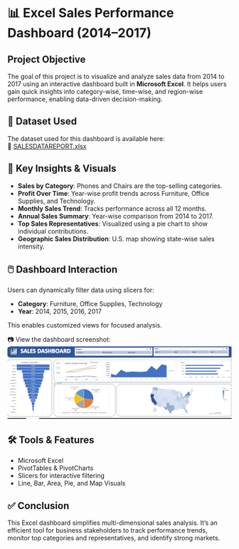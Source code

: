 # 📊 Excel Sales Performance Dashboard (2014–2017)

## Project Objective

The goal of this project is to visualize and analyze sales data from 2014 to 2017 using an interactive dashboard built in **Microsoft Excel**. It helps users gain quick insights into category-wise, time-wise, and region-wise performance, enabling data-driven decision-making.

## 📂 Dataset Used

The dataset used for this dashboard is available here:  
🔗 [SALESDATAREPORT.xlsx](https://github.com/devanggohill/Sales_Insights_Dashboard_Excel/blob/main/SALESDATAREPORT.xlsx)

## 🧭 Key Insights & Visuals

- **Sales by Category**: Phones and Chairs are the top-selling categories.
- **Profit Over Time**: Year-wise profit trends across Furniture, Office Supplies, and Technology.
- **Monthly Sales Trend**: Tracks performance across all 12 months.
- **Annual Sales Summary**: Year-wise comparison from 2014 to 2017.
- **Top Sales Representatives**: Visualized using a pie chart to show individual contributions.
- **Geographic Sales Distribution**: U.S. map showing state-wise sales intensity.

## 🖱️ Dashboard Interaction

Users can dynamically filter data using slicers for:
- **Category**: Furniture, Office Supplies, Technology  
- **Year**: 2014, 2015, 2016, 2017  

This enables customized views for focused analysis.

📷 View the dashboard screenshot:  
![Dashboard Preview](https://github.com/devanggohill/Sales_Insights_Dashboard_Excel/blob/main/Screenshot%202025-04-20%20172235.png)

## 🛠️ Tools & Features

- Microsoft Excel
- PivotTables & PivotCharts
- Slicers for interactive filtering
- Line, Bar, Area, Pie, and Map Visuals

## ✅ Conclusion

This Excel dashboard simplifies multi-dimensional sales analysis. It’s an efficient tool for business stakeholders to track performance trends, monitor top categories and representatives, and identify strong markets.

